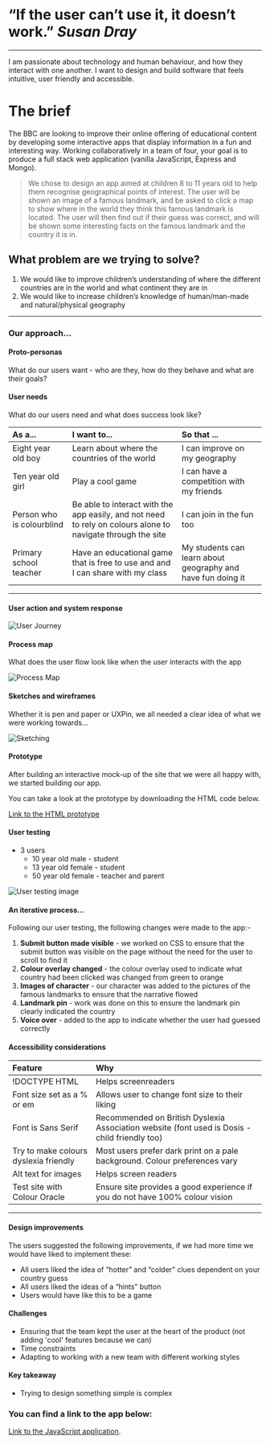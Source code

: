 # “If the user can’t use it, it doesn’t work.” _Susan Dray_ 

---
I am passionate about technology and human behaviour, and how they interact with one another. I want to design and build software that feels intuitive, user friendly and accessible.

# The brief

The BBC are looking to improve their online offering of educational content by developing some interactive apps that display information in a fun and interesting way. Working collaboratively in a team of four, your goal is to produce a full stack web application (vanilla JavaScript, Express and Mongo).


>We chose to design an app aimed at children 8 to 11 years old to help them recognise geographical points of interest. The user will be shown an image of a famous landmark, and be asked to click a map to show where in the world they think this famous landmark is located. The user will then find out if their guess was correct, and will be shown some interesting facts on the famous landmark and the country it is in. 

## What problem are we trying to solve?
1. We would like to improve children’s understanding of where the different countries are in the world and what continent they are in
2. We would like to increase children’s knowledge of human/man-made and natural/physical geography

***

### Our approach...

#### Proto-personas

What do our users want - who are they, how do they behave and what are their goals?

#### User needs

What do our users need and what does success look like?

| As a...                    | I want to...                                                                                                | So that ...                                               |
|:---------------------------|:------------------------------------------------------------------------------------------------------------|:----------------------------------------------------------|
| Eight  year old boy        | Learn about where the countries of the world                                                                |I can improve on my geography                              | 
| Ten year old girl          | Play a cool game                                                                                            |I can have a competition with my friends                   |         
| Person who is colourblind  | Be able to interact with the app easily, and not need to rely on colours alone to navigate through the site |I can join in the fun too                                  |
| Primary school teacher     | Have an educational game that is free to use and and I can share with my class                              |My students can learn about geography and have fun doing it|

 * * *                                                            

#### User action and system response

![User Journey](https://sarahmurphy86.github.io/assets/user_journey.png)

#### Process map
What does the user flow look like when the user interacts with the app

![Process Map](https://sarahmurphy86.github.io/assets/process_map.png)

#### Sketches and wireframes

Whether it is pen and paper or UXPin, we all needed a clear idea of what we were working towards...

![Sketching](https://sarahmurphy86.github.io/assets/sketch_and_wireframe.png)

#### Prototype

After building an interactive mock-up of the site that we were all happy with, we started building our app.

You can take a look at the prototype by downloading the HTML code below.

[Link to the HTML prototype](https://github.com/sarahmurphy86/JavaScript_group_project_ux/tree/master/JavaScript_protect_protype_version%200.1)

#### User testing

*   3 users
    - 10 year old male - student
    - 13 year old female - student
    - 50 year old female - teacher and parent

![User testing image](https://sarahmurphy86.github.io/assets/user_testing_image.jpg)

#### An iterative process...

Following our user testing, the following changes were made to the app:-

1. **Submit button made visible** - we worked on CSS to ensure that the submit button was visible on the page without the need for the user to scroll to find it
2. **Colour overlay changed** - the colour overlay used to indicate what country had been clicked was changed from green to orange
3. **Images of character** -  our character was added to the pictures of the famous landmarks to ensure that the narrative flowed
4. **Landmark pin** - work was done on this to ensure the landmark pin clearly indicated the country
5. **Voice over** - added to the app to indicate whether the user had guessed correctly 

#### Accessibility considerations

| Feature                               | Why                                                                                          | 
|:--------------------------------------|:---------------------------------------------------------------------------------------------|
| !DOCTYPE HTML                         | Helps screenreaders                                                                          |
| Font size set as a % or em            | Allows user to change font size to their liking                                              |
| Font is Sans Serif                    | Recommended on British Dyslexia Association website (font used is Dosis - child friendly too)|
| Try to make colours dyslexia friendly | Most users prefer dark print on a pale background. Colour preferences vary                   |
| Alt text for images                   | Helps screen readers                                                                         |
| Test site with Colour Oracle          | Ensure site provides a good experience if you do not have 100% colour vision                 |

***

#### Design improvements
The users suggested the following improvements, if we had more time we would have liked to implement these:
* All users liked the idea of “hotter” and “colder” clues dependent on your country guess
* All users liked the ideas of a “hints” button
* Users would have like this to be a game

#### Challenges
* Ensuring that the team kept the user at the heart of the product (not adding 'cool' features because we can)
* Time constraints
* Adapting to working with a new team with different working styles

#### Key takeaway
* Trying to design something simple is complex

### You can find a link to the app below:
[Link to the JavaScript application](https://github.com/sarahmurphy86/JSProject-WhereInTheWorld).

